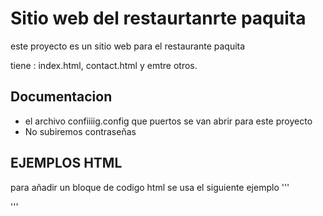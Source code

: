 # Sitio web del restaurtanrte paquita

este proyecto es un sitio web para el restaurante paquita

tiene : index.html, contact.html y emtre otros.

## Documentacion
- el archivo confiiiig.config que puertos se van abrir para este proyecto
- No subiremos contraseñas

## EJEMPLOS HTML

para añadir un bloque de codigo html se usa el siguiente ejemplo
'''
<html></html>
'''